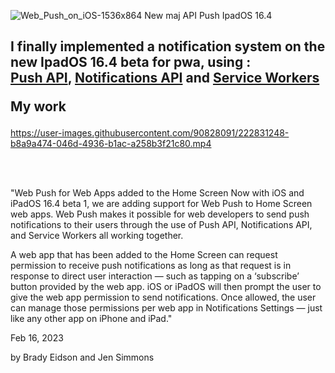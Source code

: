 ![Web_Push_on_iOS-1536x864](https://user-images.githubusercontent.com/90828091/222831382-099ab9f2-d584-4a4b-96db-9d3fc932a8c6.png)
New maj API Push IpadOS 16.4 

<h2>I finally implemented a notification system on the new IpadOS 16.4 beta for pwa, using : <br> <a href="https://developer.mozilla.org/en-US/docs/Web/API/Push_API">Push API</a>, <a href="https://developer.mozilla.org/en-US/docs/Web/API/Notifications_API">Notifications API</a> and <a href="https://developer.mozilla.org/en-US/docs/Web/API/Service_Worker_API">Service Workers</a>
 <br>
  
My work</h2>

https://user-images.githubusercontent.com/90828091/222831248-b8a9a474-046d-4936-b1ac-a258b3f21c80.mp4

<br><br>
<p>
"Web Push for Web Apps added to the Home Screen
Now with iOS and iPadOS 16.4 beta 1, we are adding support for Web Push to Home Screen web apps. Web Push makes it possible for web developers to send push notifications to their users through the use of Push API, Notifications API, and Service Workers all working together.

A web app that has been added to the Home Screen can request permission to receive push notifications as long as that request is in response to direct user interaction — such as tapping on a ‘subscribe’ button provided by the web app. iOS or iPadOS will then prompt the user to give the web app permission to send notifications. Once allowed, the user can manage those permissions per web app in Notifications Settings — just like any other app on iPhone and iPad."


Feb 16, 2023

by Brady Eidson and Jen Simmons
</p>

